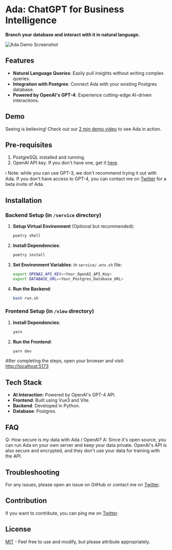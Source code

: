 # Ada: ChatGPT for Business Intelligence

**Branch your database and interact with it in natural language.**

![Ada Demo Screenshot](https://github.com/BenderV/ada/assets/2799516/6b1e457c-477d-4b22-a471-915c5f8ac8b6)

## Features

- **Natural Language Queries**: Easily pull insights without writing complex queries.
- **Integration with Postgres**: Connect Ada with your existing Postgres database.
- **Powered by OpenAI's GPT-4**: Experience cutting-edge AI-driven interactions.

## Demo

Seeing is believing! Check out our [2 min demo video](https://www.youtube.com/watch?v=rh8CWB0ClOc) to see Ada in action.

## Pre-requisites

1. PostgreSQL installed and running.
2. OpenAI API key. If you don't have one, get it [here](https://www.openai.com/).

ℹ️ Note: while you can use GPT-3, we don't recommend trying it out with Ada.
If you don't have access to GPT-4, you can contact me on [Twitter](https://twitter.com/benderville) for a beta invite of Ada.

## Installation

### Backend Setup (in `/service` directory)

1. **Setup Virtual Environment** (Optional but recommended):

   ```bash
   poetry shell
   ```

2. **Install Dependencies**:

   ```bash
   poetry install
   ```

3. **Set Environment Variables**:
   in `service/.env.sh` file:

   ```bash
   export OPENAI_API_KEY=<Your_OpenAI_API_Key>
   export DATABASE_URL=<Your_Postgres_Database_URL>
   ```

4. **Run the Backend**:
   ```bash
   bash run.sh
   ```

### Frontend Setup (in `/view` directory)

1. **Install Dependencies**:

   ```bash
   yarn
   ```

2. **Run the Frontend**:
   ```bash
   yarn dev
   ```

After completing the steps, open your browser and visit: [http://localhost:5173](http://localhost:5173)

## Tech Stack

- **AI Interaction**: Powered by OpenAI's GPT-4 API.
- **Frontend**: Built using Vue3 and Vite.
- **Backend**: Developed in Python.
- **Database**: Postgres.

## FAQ

Q: How secure is my data with Ada / OpenAI?
A: Since it's open source, you can run Ada on your own server and keep your data private. OpenAI's API is also secure and encrypted, and they don't use your data for training with the API.

## Troubleshooting

For any issues, please open an issue on GitHub or contact me on [Twitter](https://twitter.com/benderville).

## Contribution

If you want to contribute, you can ping me on [Twitter](https://twitter.com/benderville).

## License

[MIT](LICENSE.md) - Feel free to use and modify, but please attribute appropriately.

